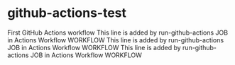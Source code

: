 # github-actions-test
First GitHub Actions workflow
This line is added by run-github-actions JOB in Actions Workflow WORKFLOW
This line is added by run-github-actions JOB in Actions Workflow WORKFLOW
This line is added by run-github-actions JOB in Actions Workflow WORKFLOW
